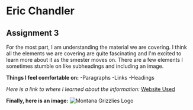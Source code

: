 # Eric Chandler
## Assignment 3

For the most part, I am understanding the material we are covering.  I think all the elements we are covering are quite fascinating and I'm excited to learn more about it as the smester moves on.  There are a few elements I sometimes stumble on like subheadings and including an image.

**Things I feel comfortable on:**
-Paragraphs
-Links
-Headings

_Here is a link to where I learned about the information:_
[Website Used](https://montana-media-arts.github.io/webDesignFall2024/)

**Finally, here is an image:**
![Montana Grizzlies Logo](https://www.google.com/url?sa=i&url=https%3A%2F%2Fwww.bigskyshop.com%2Fmontana-grizzlies-20-x-20-retro-logo-circle-sign%2Fp-26212509950086%2Bz-9951-1189825151&psig=AOvVaw378d2Zvp1mGc0YsF7E-XWx&ust=1726267419469000&source=images&cd=vfe&opi=89978449&ved=0CBQQjRxqFwoTCIDp0bW9vogDFQAAAAAdAAAAABAE)
